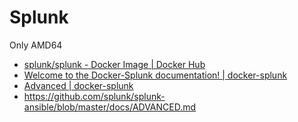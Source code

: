 # Splunk

Only AMD64

- [splunk/splunk - Docker Image | Docker Hub](https://hub.docker.com/r/splunk/splunk)
- [Welcome to the Docker-Splunk documentation! | docker-splunk](https://splunk.github.io/docker-splunk/)
- [Advanced | docker-splunk](https://splunk.github.io/docker-splunk/ADVANCED)
- https://github.com/splunk/splunk-ansible/blob/master/docs/ADVANCED.md